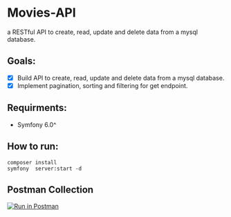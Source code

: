 # Movies-API
 a RESTful API to create, read, update and delete data from a mysql database.

## Goals:
* [x] Build API to create, read, update and delete data from a mysql database.
* [x] Implement pagination, sorting and filtering for get endpoint.

## Requirments:
- Symfony 6.0^

## How to run:
```
composer install
symfony  server:start -d 
```
## Postman Collection
[![Run in Postman](https://run.pstmn.io/button.svg)](https://god.gw.postman.com/run-collection/20861561-b035984a-b157-4fc4-ad6f-06aadb686975?action=collection%2Ffork&source=rip_markdown&collection-url=entityId%3D20861561-b035984a-b157-4fc4-ad6f-06aadb686975%26entityType%3Dcollection%26workspaceId%3Debcdedd2-fbc8-46bc-95f1-bfb7d7b18460)
